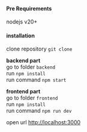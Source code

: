 #### Pre Requirements    
nodejs v20+ 

####    installation    
clone repository `git clone`    

**backend part**  
go to folder `backend`    
run `npm install`  
run command `npm start` 

**frontend part**  
go to folder `frontend`  
run `npm install`  
run command `npm run dev`

open url [http://localhost:3000](http://localhost:3000)

